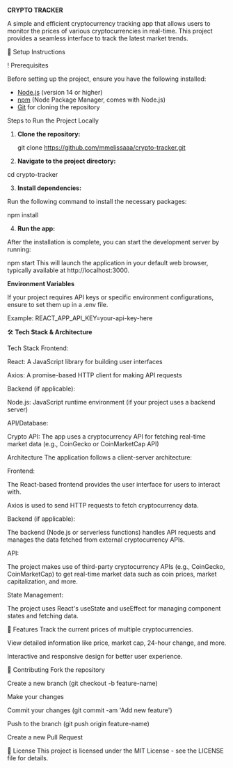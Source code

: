 **CRYPTO TRACKER**

A simple and efficient cryptocurrency tracking app that allows users to monitor the prices of various cryptocurrencies in real-time. This project provides a seamless interface to track the latest market trends.

🚀 Setup Instructions

! Prerequisites

Before setting up the project, ensure you have the following installed:

- [Node.js](https://nodejs.org/) (version 14 or higher)
- [npm](https://www.npmjs.com/) (Node Package Manager, comes with Node.js)
- [Git](https://git-scm.com/) for cloning the repository

Steps to Run the Project Locally

1. **Clone the repository:**

   git clone https://github.com/mmelissaaa/crypto-tracker.git
   
2. **Navigate to the project directory:**

cd crypto-tracker

3. **Install dependencies:**

Run the following command to install the necessary packages:

npm install

4. **Run the app:**

After the installation is complete, you can start the development server by running:

npm start
This will launch the application in your default web browser, typically available at http://localhost:3000.

**Environment Variables**

If your project requires API keys or specific environment configurations, ensure to set them up in a .env file.

Example:
REACT_APP_API_KEY=your-api-key-here

🛠 **Tech Stack & Architecture**

Tech Stack
Frontend:

React: A JavaScript library for building user interfaces

Axios: A promise-based HTTP client for making API requests

Backend (if applicable):

Node.js: JavaScript runtime environment (if your project uses a backend server)

API/Database:

Crypto API: The app uses a cryptocurrency API for fetching real-time market data (e.g., CoinGecko or CoinMarketCap API)

Architecture
The application follows a client-server architecture:

Frontend:

The React-based frontend provides the user interface for users to interact with.

Axios is used to send HTTP requests to fetch cryptocurrency data.

Backend (if applicable):

The backend (Node.js or serverless functions) handles API requests and manages the data fetched from external cryptocurrency APIs.

API:

The project makes use of third-party cryptocurrency APIs (e.g., CoinGecko, CoinMarketCap) to get real-time market data such as coin prices, market capitalization, and more.

State Management:

The project uses React's useState and useEffect for managing component states and fetching data.

📱 Features
Track the current prices of multiple cryptocurrencies.

View detailed information like price, market cap, 24-hour change, and more.

Interactive and responsive design for better user experience.

🤝 Contributing
Fork the repository

Create a new branch (git checkout -b feature-name)

Make your changes

Commit your changes (git commit -am 'Add new feature')

Push to the branch (git push origin feature-name)

Create a new Pull Request

📄 License
This project is licensed under the MIT License - see the LICENSE file for details.




